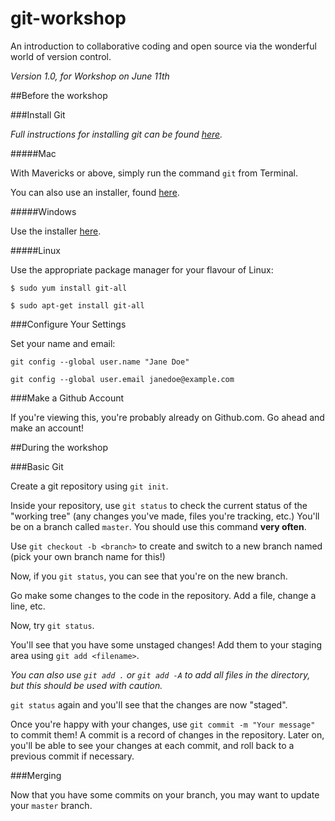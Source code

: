 
# git-workshop

An introduction to collaborative coding and open source via the wonderful world of version control.

*Version 1.0, for Workshop on June 11th*

##Before the workshop

###Install Git

*Full instructions for installing git can be found [here](https://git-scm.com/book/en/v2/Getting-Started-Installing-Git).*

#####Mac

With Mavericks or above, simply run the command `git` from Terminal.

You can also use an installer, found [here](https://git-scm.com/download/mac).

#####Windows

Use the installer [here](https://git-scm.com/download/win).

#####Linux

Use the appropriate package manager for your flavour of Linux:

`$ sudo yum install git-all`

`$ sudo apt-get install git-all`

###Configure Your Settings

Set your name and email:

`git config --global user.name "Jane Doe"`

`git config --global user.email janedoe@example.com`

###Make a Github Account

If you're viewing this, you're probably already on Github.com. Go ahead and make an account!

##During the workshop

###Basic Git

Create a git repository using `git init`.

Inside your repository, use `git status` to check the current status of the "working tree" (any changes you've made, files you're tracking, etc.) You'll be on a branch called `master`. You should use this command **very often**.

Use `git checkout -b <branch>` to create and switch to a new branch named <branch> (pick your own branch name for this!)

Now, if you `git status`, you can see that you're on the new branch.

Go make some changes to the code in the repository. Add a file, change a line, etc.

Now, try `git status`.

You'll see that you have some unstaged changes! Add them to your staging area using `git add <filename>`.

*You can also use `git add .` or `git add -A` to add all files in the directory, but this should be used with caution.*

`git status` again and you'll see that the changes are now "staged".

Once you're happy with your changes, use `git commit -m "Your message"` to commit them! A commit is a record of changes in the repository. Later on, you'll be able to see your changes at each commit, and roll back to a previous commit if necessary.

###Merging

Now that you have some commits on your branch, you may want to update your `master` branch.

